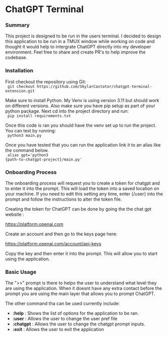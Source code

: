 <h1>ChatGPT Terminal</h1>

<h3>Summary</h3>
This project is designed to be run in the users terminal. I decided to design this application to be run in a TMUX window while working on code and thought it would help to intergrate ChatGPT directly into my developer environment.  Feel free to share and create PR's to help improve the codebase.

<h3> Installation</h3>
First checkout the repository using Git:
<br>
<code> git checkout https://github.com/SkylarCastator/chatgpt-terminal-extension.git </code>

Make sure to install Python. My Venv is using version 3.11 but should work on different versions.
Also make sure you have pip setup as part of your python package.
Next cd into the project directory and run:
<br>
<code> pip install requirements.txt </code>

Once this code is ran you should have the venv set up to run the project. You can test by running:
<br>
<code> python3 main.py </code>

Once you have tested that you can run the application link it to an alias like the command below.
<br>
<code> alias gpt='python3 {path-to-chatgpt-project}/main.py' </code>

<h3>Onboarding Process</h3>
The onboarding process will request you to create a token for chatgpt and to enter it into the prompt. This will load the token into a saved location on your machine.
If you need to edit this setting any time, enter {/user} into the prompt and follow the instructions to alter the token file.

Creating the token for ChatGPT can be done by going the the chat gpt website :

https://platform.openai.com

Create an account and then go to the keys page here:

https://platform.openai.com/account/api-keys

Copy the key and then enter it into the prompt. This will allow you to start using the application.

<h3> Basic Usage </h3>
The ">>" prompt is there to helpo the user to understand what level they are using the application.
When it doesnt have any extra contact before the prompt you are using the main layer that allows you to prompt ChatGPT.

The other command tha can be used currently include:

- <b>:help</b> : Shows the list of options for the application to be ran.
- <b>:user</b> : Allows the user to change the user pref file
- <b>:chatgpt</b> : Allows the user to change the chatgpt prompt inputs.
- <b>:exit</b> : Allows the user to exit the application
